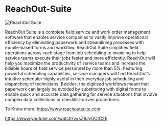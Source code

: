 # ReachOut-Suite
![ReachOut Suite](https://user-images.githubusercontent.com/104123214/164387472-c56dcfd1-fa27-4dcc-8cd5-6b1380fd7180.png)

ReachOut Suite is a complete field service and work order management software that enables service companies to vastly improve operational efficiency by eliminating paperwork and streamlining processes with mobile-based forms and workflow. 
ReachOut Suite simplifies field operations across each stage from job scheduling to invoicing to help service teams execute their jobs faster and more efficiently. ReachOut will help you maximize the productivity of service teams and increase the billable hours of field service personnel by more than 5%. Featuring powerful scheduling capabilities, service managers will find ReachOut’s intuitive scheduler highly useful in their everyday job scheduling and dispatching of technicians. Besides, the digitized workflows meant that paperwork can largely be avoided by substituting with digital forms to enable quick and accurate data gathering for service situations that involve complex data collections or checklist-driven procedures.


To Know more: https://www.reachoutsuite.com

https://www.youtube.com/watch?v=sZ8JyGOtC2E
